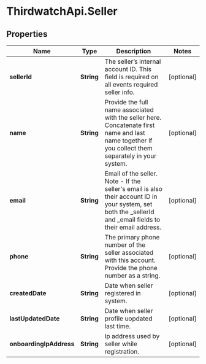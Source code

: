 # ThirdwatchApi.Seller

## Properties
Name | Type | Description | Notes
------------ | ------------- | ------------- | -------------
**sellerId** | **String** | The seller’s internal account ID. This field is required on all events required seller info. | [optional] 
**name** | **String** | Provide the full name associated with the seller here. Concatenate first name and last name together if you collect them separately in your system. | [optional] 
**email** | **String** | Email of the seller. Note - If the seller&#39;s email is also their account ID in your system, set both the _sellerId and _email fields to their email address. | [optional] 
**phone** | **String** | The primary phone number of the seller associated with this account. Provide the phone number as a string. | [optional] 
**createdDate** | **String** | Date when seller registered in system. | [optional] 
**lastUpdatedDate** | **String** | Date when seller profile uopdated last time. | [optional] 
**onboardingIpAddress** | **String** | Ip address used by seller while registration. | [optional] 


